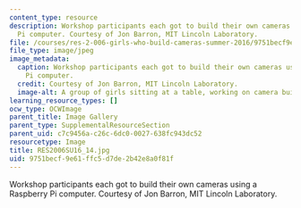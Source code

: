 ```yaml
---
content_type: resource
description: Workshop participants each got to build their own cameras using a Raspberry
  Pi computer. Courtesy of Jon Barron, MIT Lincoln Laboratory.
file: /courses/res-2-006-girls-who-build-cameras-summer-2016/9751becf9e61ffc5d7de2b42e8a0f81f_RES2006SU16_14.jpg
file_type: image/jpeg
image_metadata:
  caption: Workshop participants each got to build their own cameras using a Raspberry
    Pi computer.
  credit: Courtesy of Jon Barron, MIT Lincoln Laboratory.
  image-alt: A group of girls sitting at a table, working on camera building.
learning_resource_types: []
ocw_type: OCWImage
parent_title: Image Gallery
parent_type: SupplementalResourceSection
parent_uid: c7c9456a-c26c-6dc0-0027-638fc943dc52
resourcetype: Image
title: RES2006SU16_14.jpg
uid: 9751becf-9e61-ffc5-d7de-2b42e8a0f81f
---
```

Workshop participants each got to build their own cameras using a Raspberry Pi computer. Courtesy of Jon Barron, MIT Lincoln Laboratory.

